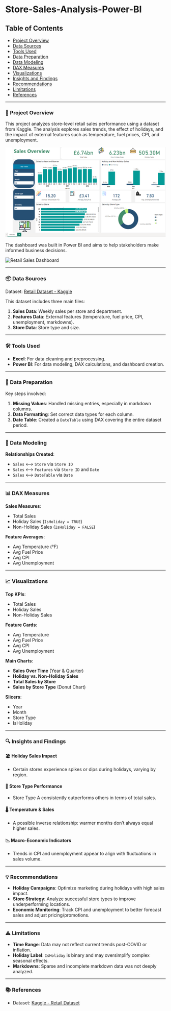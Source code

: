 # Store-Sales-Analysis-Power-BI



## Table of Contents
- [Project Overview](#project-overview)
- [Data Sources](#data-sources)
- [Tools Used](#tools-used)
- [Data Preparation](#data-preparation)
- [Data Modeling](#data-modeling)
- [DAX Measures](#dax-measures)
- [Visualizations](#visualizations)
- [Insights and Findings](#insights-and-findings)
- [Recommendations](#recommendations)
- [Limitations](#limitations)
- [References](#references)

---

### 📌 Project Overview

This project analyzes store-level retail sales performance using a dataset from Kaggle. The analysis explores sales trends, the effect of holidays, and the impact of external features such as temperature, fuel prices, CPI, and unemployment.

![Store Sales Dashboard](https://github.com/IanMaing1/Store-Sales-Analysis-Power-BI/blob/main/Store%20Sales%20Analysis.png?raw=true)

The dashboard was built in Power BI and aims to help stakeholders make informed business decisions.

![Retail Sales Dashboard](https://github.com/user-attachments/assets/your-dashboard-image-path.png) <!-- Replace with actual image URL -->

---

### 📦 Data Sources

Dataset: [Retail Dataset - Kaggle](https://www.kaggle.com/datasets/manjeetsingh/retaildataset)

This dataset includes three main files:
1. **Sales Data**: Weekly sales per store and department.
2. **Features Data**: External features (temperature, fuel price, CPI, unemployment, markdowns).
3. **Store Data**: Store type and size.

---

### 🛠 Tools Used

- **Excel**: For data cleaning and preprocessing.
- **Power BI**: For data modeling, DAX calculations, and dashboard creation.

---

### 🧹 Data Preparation

Key steps involved:
1. **Missing Values**: Handled missing entries, especially in markdown columns.
2. **Data Formatting**: Set correct data types for each column.
3. **Date Table**: Created a `DateTable` using DAX covering the entire dataset period.

---

### 🧩 Data Modeling

**Relationships Created**:
- `Sales` ⟷ `Store` via `Store ID`
- `Sales` ⟷ `Features` via `Store ID` and `Date`
- `Sales` ⟷ `DateTable` via `Date`

---

### 📊 DAX Measures

**Sales Measures**:
- Total Sales  
- Holiday Sales (`IsHoliday = TRUE`)  
- Non-Holiday Sales (`IsHoliday = FALSE`)  

**Feature Averages**:
- Avg Temperature (°F)  
- Avg Fuel Price  
- Avg CPI  
- Avg Unemployment  

---

### 📈 Visualizations

**Top KPIs**:
- Total Sales  
- Holiday Sales  
- Non-Holiday Sales  

**Feature Cards**:
- Avg Temperature  
- Avg Fuel Price  
- Avg CPI  
- Avg Unemployment  

**Main Charts**:
- **Sales Over Time** (Year & Quarter)  
- **Holiday vs. Non-Holiday Sales**  
- **Total Sales by Store**  
- **Sales by Store Type** (Donut Chart)

**Slicers**:
- Year  
- Month  
- Store Type  
- IsHoliday  

---

### 🔍 Insights and Findings

#### 🏖️ Holiday Sales Impact
- Certain stores experience spikes or dips during holidays, varying by region.

#### 🏬 Store Type Performance
- Store Type A consistently outperforms others in terms of total sales.

#### 🌡️ Temperature & Sales
- A possible inverse relationship: warmer months don’t always equal higher sales.

#### 📉 Macro-Economic Indicators
- Trends in CPI and unemployment appear to align with fluctuations in sales volume.

---

### 💡 Recommendations

- **Holiday Campaigns**: Optimize marketing during holidays with high sales impact.
- **Store Strategy**: Analyze successful store types to improve underperforming locations.
- **Economic Monitoring**: Track CPI and unemployment to better forecast sales and adjust pricing/promotions.

---

### ⚠️ Limitations

- **Time Range**: Data may not reflect current trends post-COVID or inflation.
- **Holiday Label**: `IsHoliday` is binary and may oversimplify complex seasonal effects.
- **Markdowns**: Sparse and incomplete markdown data was not deeply analyzed.

---

### 📚 References

- Dataset: [Kaggle - Retail Dataset](https://www.kaggle.com/datasets/manjeetsingh/retaildataset)


